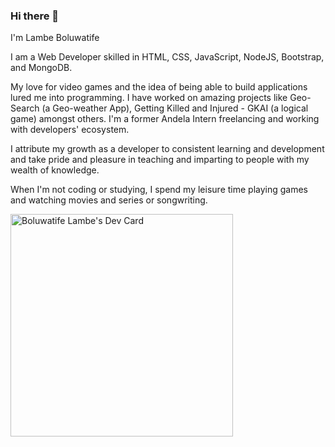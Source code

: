 ### Hi there 👋
I'm Lambe Boluwatife

I am a Web Developer skilled in HTML, CSS, JavaScript, NodeJS, Bootstrap, and MongoDB.

My love for video games and the idea of being able to build applications lured me into programming. I have worked on amazing projects like Geo-Search (a Geo-weather App), Getting Killed and Injured - GKAI (a logical game) amongst others. I'm a former Andela Intern freelancing and working with developers' ecosystem.

I attribute my growth as a developer to consistent learning and development and take pride and pleasure in teaching and imparting to people with my wealth of knowledge.

When I'm not coding or studying, I spend my leisure time playing games and watching movies and series or songwriting.

<a href="https://app.daily.dev/danibholie"><img src="https://api.daily.dev/devcards/v2/pfaYnt9P1q03B1r6yp4FS.png?type=default&r=etm" width="356" alt="Boluwatife Lambe's Dev Card"/></a>
